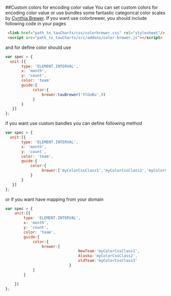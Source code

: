 ##Custom colors for encoding color value
You can set custom colors for encoding color value or use bundles some fantastic categorical color scales by [Cynthia Brewer](http://colorbrewer2.org/).
If you want use colorbrewer, you should include following code in your pages
```HTML
 <link href="path_to_tauCharts/css/colorbrewer.css" rel="stylesheet"/>
 <script src="path_to_tauCharts/src/addons/color-brewer.js"></script>
```
and for define color should use
```javascript
var spec = {
  unit:[{
       type: 'ELEMENT.INTERVAL',
       x: 'month',
       y: 'count',
       color: 'team'
       guide:{
            color:{
                brewer:tauBrewer('YlGnBu',9)
            }
       }
   }]
};
```
if you want use custom bandles you can define following method
```javascript
var spec = {
  unit:[{
       type: 'ELEMENT.INTERVAL',
       x: 'month',
       y: 'count',
       color: 'team',
       guide:{
           color:{
                brewer:['myColorCssClass1','myColorCssClass2','myColorCssClass3']
           }
       }
   }]
};
```
or if you want have mapping from your domain
```javascript
var spec = {
    unit:[{
        type: 'ELEMENT.INTERVAL',
        x: 'month',
        y: 'count',
        color: 'team',
        guide:{
            color:{
                brewer:{
                                NewTeam:'myColorCssClass1',
                                Alaska:'myColorCssClass2',
                                oldTeam:'myColorCssClass3'
                            }
            }
        }

    }]
};
```